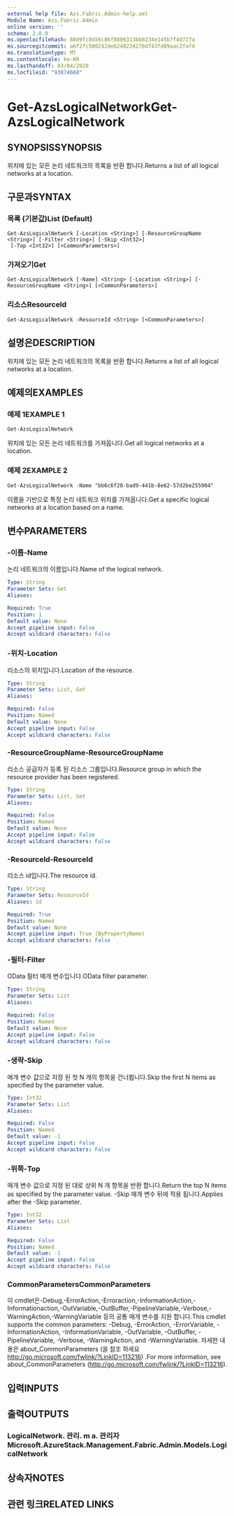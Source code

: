 ```yaml
---
external help file: Azs.Fabric.Admin-help.xml
Module Name: Azs.Fabric.Admin
online version: ''
schema: 2.0.0
ms.openlocfilehash: 88d9fc8456c86f0806313bb0234e145b7f4d727a
ms.sourcegitcommit: a6f2fc500242de6248224278d743fd09aac2fafd
ms.translationtype: MT
ms.contentlocale: ko-KR
ms.lasthandoff: 03/04/2020
ms.locfileid: "93874668"
---
```

# <span data-ttu-id="508e0-101">Get-AzsLogicalNetwork</span><span class="sxs-lookup"><span data-stu-id="508e0-101">Get-AzsLogicalNetwork</span></span>

## <span data-ttu-id="508e0-102">SYNOPSIS</span><span class="sxs-lookup"><span data-stu-id="508e0-102">SYNOPSIS</span></span>
<span data-ttu-id="508e0-103">위치에 있는 모든 논리 네트워크의 목록을 반환 합니다.</span><span class="sxs-lookup"><span data-stu-id="508e0-103">Returns a list of all logical networks at a location.</span></span>

## <span data-ttu-id="508e0-104">구문과</span><span class="sxs-lookup"><span data-stu-id="508e0-104">SYNTAX</span></span>

### <span data-ttu-id="508e0-105">목록 (기본값)</span><span class="sxs-lookup"><span data-stu-id="508e0-105">List (Default)</span></span>
```
Get-AzsLogicalNetwork [-Location <String>] [-ResourceGroupName <String>] [-Filter <String>] [-Skip <Int32>]
 [-Top <Int32>] [<CommonParameters>]
```

### <span data-ttu-id="508e0-106">가져오기</span><span class="sxs-lookup"><span data-stu-id="508e0-106">Get</span></span>
```
Get-AzsLogicalNetwork [-Name] <String> [-Location <String>] [-ResourceGroupName <String>] [<CommonParameters>]
```

### <span data-ttu-id="508e0-107">리소스</span><span class="sxs-lookup"><span data-stu-id="508e0-107">ResourceId</span></span>
```
Get-AzsLogicalNetwork -ResourceId <String> [<CommonParameters>]
```

## <span data-ttu-id="508e0-108">설명은</span><span class="sxs-lookup"><span data-stu-id="508e0-108">DESCRIPTION</span></span>
<span data-ttu-id="508e0-109">위치에 있는 모든 논리 네트워크의 목록을 반환 합니다.</span><span class="sxs-lookup"><span data-stu-id="508e0-109">Returns a list of all logical networks at a location.</span></span>

## <span data-ttu-id="508e0-110">예제의</span><span class="sxs-lookup"><span data-stu-id="508e0-110">EXAMPLES</span></span>

### <span data-ttu-id="508e0-111">예제 1</span><span class="sxs-lookup"><span data-stu-id="508e0-111">EXAMPLE 1</span></span>
```
Get-AzsLogicalNetwork
```

<span data-ttu-id="508e0-112">위치에 있는 모든 논리 네트워크를 가져옵니다.</span><span class="sxs-lookup"><span data-stu-id="508e0-112">Get all logical networks at a location.</span></span>

### <span data-ttu-id="508e0-113">예제 2</span><span class="sxs-lookup"><span data-stu-id="508e0-113">EXAMPLE 2</span></span>
```
Get-AzsLogicalNetwork -Name "bb6c6f28-bad9-441b-8e62-57d2be255904"
```

<span data-ttu-id="508e0-114">이름을 기반으로 특정 논리 네트워크 위치를 가져옵니다.</span><span class="sxs-lookup"><span data-stu-id="508e0-114">Get a specific logical networks at a location based on a name.</span></span>

## <span data-ttu-id="508e0-115">변수</span><span class="sxs-lookup"><span data-stu-id="508e0-115">PARAMETERS</span></span>

### <span data-ttu-id="508e0-116">-이름</span><span class="sxs-lookup"><span data-stu-id="508e0-116">-Name</span></span>
<span data-ttu-id="508e0-117">논리 네트워크의 이름입니다.</span><span class="sxs-lookup"><span data-stu-id="508e0-117">Name of the logical network.</span></span>

```yaml
Type: String
Parameter Sets: Get
Aliases:

Required: True
Position: 1
Default value: None
Accept pipeline input: False
Accept wildcard characters: False
```

### <span data-ttu-id="508e0-118">-위치</span><span class="sxs-lookup"><span data-stu-id="508e0-118">-Location</span></span>
<span data-ttu-id="508e0-119">리소스의 위치입니다.</span><span class="sxs-lookup"><span data-stu-id="508e0-119">Location of the resource.</span></span>

```yaml
Type: String
Parameter Sets: List, Get
Aliases:

Required: False
Position: Named
Default value: None
Accept pipeline input: False
Accept wildcard characters: False
```

### <span data-ttu-id="508e0-120">-ResourceGroupName</span><span class="sxs-lookup"><span data-stu-id="508e0-120">-ResourceGroupName</span></span>
<span data-ttu-id="508e0-121">리소스 공급자가 등록 된 리소스 그룹입니다.</span><span class="sxs-lookup"><span data-stu-id="508e0-121">Resource group in which the resource provider has been registered.</span></span>

```yaml
Type: String
Parameter Sets: List, Get
Aliases:

Required: False
Position: Named
Default value: None
Accept pipeline input: False
Accept wildcard characters: False
```

### <span data-ttu-id="508e0-122">-ResourceId</span><span class="sxs-lookup"><span data-stu-id="508e0-122">-ResourceId</span></span>
<span data-ttu-id="508e0-123">리소스 id입니다.</span><span class="sxs-lookup"><span data-stu-id="508e0-123">The resource id.</span></span>

```yaml
Type: String
Parameter Sets: ResourceId
Aliases: id

Required: True
Position: Named
Default value: None
Accept pipeline input: True (ByPropertyName)
Accept wildcard characters: False
```

### <span data-ttu-id="508e0-124">-필터</span><span class="sxs-lookup"><span data-stu-id="508e0-124">-Filter</span></span>
<span data-ttu-id="508e0-125">OData 필터 매개 변수입니다.</span><span class="sxs-lookup"><span data-stu-id="508e0-125">OData filter parameter.</span></span>

```yaml
Type: String
Parameter Sets: List
Aliases:

Required: False
Position: Named
Default value: None
Accept pipeline input: False
Accept wildcard characters: False
```

### <span data-ttu-id="508e0-126">-생략</span><span class="sxs-lookup"><span data-stu-id="508e0-126">-Skip</span></span>
<span data-ttu-id="508e0-127">매개 변수 값으로 지정 된 첫 N 개의 항목을 건너뜁니다.</span><span class="sxs-lookup"><span data-stu-id="508e0-127">Skip the first N items as specified by the parameter value.</span></span>

```yaml
Type: Int32
Parameter Sets: List
Aliases:

Required: False
Position: Named
Default value: -1
Accept pipeline input: False
Accept wildcard characters: False
```

### <span data-ttu-id="508e0-128">-위쪽</span><span class="sxs-lookup"><span data-stu-id="508e0-128">-Top</span></span>
<span data-ttu-id="508e0-129">매개 변수 값으로 지정 된 대로 상위 N 개 항목을 반환 합니다.</span><span class="sxs-lookup"><span data-stu-id="508e0-129">Return the top N items as specified by the parameter value.</span></span>
<span data-ttu-id="508e0-130">-Skip 매개 변수 뒤에 적용 됩니다.</span><span class="sxs-lookup"><span data-stu-id="508e0-130">Applies after the -Skip parameter.</span></span>

```yaml
Type: Int32
Parameter Sets: List
Aliases:

Required: False
Position: Named
Default value: -1
Accept pipeline input: False
Accept wildcard characters: False
```

### <span data-ttu-id="508e0-131">CommonParameters</span><span class="sxs-lookup"><span data-stu-id="508e0-131">CommonParameters</span></span>
<span data-ttu-id="508e0-132">이 cmdlet은-Debug,-ErrorAction,-Erroraction,-InformationAction,-Informationaction,-OutVariable,-OutBuffer,-PipelineVariable,-Verbose,-WarningAction,-WarningVariable 등의 공통 매개 변수를 지원 합니다.</span><span class="sxs-lookup"><span data-stu-id="508e0-132">This cmdlet supports the common parameters: -Debug, -ErrorAction, -ErrorVariable, -InformationAction, -InformationVariable, -OutVariable, -OutBuffer, -PipelineVariable, -Verbose, -WarningAction, and -WarningVariable.</span></span> <span data-ttu-id="508e0-133">자세한 내용은 about_CommonParameters (을 참조 하세요 http://go.microsoft.com/fwlink/?LinkID=113216) .</span><span class="sxs-lookup"><span data-stu-id="508e0-133">For more information, see about_CommonParameters (http://go.microsoft.com/fwlink/?LinkID=113216).</span></span>

## <span data-ttu-id="508e0-134">입력</span><span class="sxs-lookup"><span data-stu-id="508e0-134">INPUTS</span></span>

## <span data-ttu-id="508e0-135">출력</span><span class="sxs-lookup"><span data-stu-id="508e0-135">OUTPUTS</span></span>

### <span data-ttu-id="508e0-136">LogicalNetwork. 관리. m a. 관리자</span><span class="sxs-lookup"><span data-stu-id="508e0-136">Microsoft.AzureStack.Management.Fabric.Admin.Models.LogicalNetwork</span></span>

## <span data-ttu-id="508e0-137">상속자</span><span class="sxs-lookup"><span data-stu-id="508e0-137">NOTES</span></span>

## <span data-ttu-id="508e0-138">관련 링크</span><span class="sxs-lookup"><span data-stu-id="508e0-138">RELATED LINKS</span></span>
